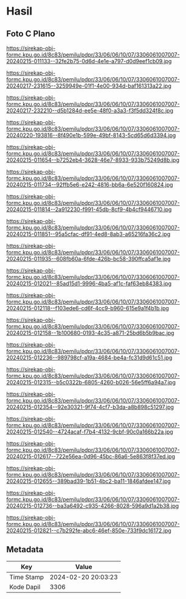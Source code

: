 # Hasil

## Foto C Plano

https://sirekap-obj-formc.kpu.go.id/8c83/pemilu/pdpr/33/06/06/10/07/3306061007007-20240215-011133--32fe2b75-0d6d-4e1e-a797-d0d9eef1cb09.jpg

https://sirekap-obj-formc.kpu.go.id/8c83/pemilu/pdpr/33/06/06/10/07/3306061007007-20240217-231615--3259949e-01f1-4e00-934d-baf161313a22.jpg

https://sirekap-obj-formc.kpu.go.id/8c83/pemilu/pdpr/33/06/06/10/07/3306061007007-20240217-232210--d5b1284d-ee5e-48f0-a3a3-f3f5dd324f8c.jpg

https://sirekap-obj-formc.kpu.go.id/8c83/pemilu/pdpr/33/06/06/10/07/3306061007007-20240220-193816--8f490e1b-599e-49bf-8143-5cd65d6d3394.jpg

https://sirekap-obj-formc.kpu.go.id/8c83/pemilu/pdpr/33/06/06/10/07/3306061007007-20240215-011654--b7252eb4-3628-46e7-8933-933b75249d8b.jpg

https://sirekap-obj-formc.kpu.go.id/8c83/pemilu/pdpr/33/06/06/10/07/3306061007007-20240215-011734--92ffb5e6-e242-4816-bb6a-6e520f160824.jpg

https://sirekap-obj-formc.kpu.go.id/8c83/pemilu/pdpr/33/06/06/10/07/3306061007007-20240215-011814--2a912230-f991-45db-8cf9-4b4cf9446710.jpg

https://sirekap-obj-formc.kpu.go.id/8c83/pemilu/pdpr/33/06/06/10/07/3306061007007-20240215-011851--95a5cfac-df91-4ed8-8ab3-a65216fa36c2.jpg

https://sirekap-obj-formc.kpu.go.id/8c83/pemilu/pdpr/33/06/06/10/07/3306061007007-20240215-011935--608fb60a-6fde-426b-bc58-390ffca5af1e.jpg

https://sirekap-obj-formc.kpu.go.id/8c83/pemilu/pdpr/33/06/06/10/07/3306061007007-20240215-012021--85ad15d1-9996-4ba5-af1c-faf63eb84383.jpg

https://sirekap-obj-formc.kpu.go.id/8c83/pemilu/pdpr/33/06/06/10/07/3306061007007-20240215-012118--f103ede6-cd6f-4cc9-b960-615e9a1f4b1b.jpg

https://sirekap-obj-formc.kpu.go.id/8c83/pemilu/pdpr/33/06/06/10/07/3306061007007-20240215-012158--1b100680-0193-4c35-a871-25bd6b5b9bac.jpg

https://sirekap-obj-formc.kpu.go.id/8c83/pemilu/pdpr/33/06/06/10/07/3306061007007-20240215-012236--989798cf-a19a-4684-be4a-fc31d9d61c51.jpg

https://sirekap-obj-formc.kpu.go.id/8c83/pemilu/pdpr/33/06/06/10/07/3306061007007-20240215-012315--b5c0322b-6805-4260-b026-56e5ff6a94a7.jpg

https://sirekap-obj-formc.kpu.go.id/8c83/pemilu/pdpr/33/06/06/10/07/3306061007007-20240215-012354--92e30321-9f74-4cf7-b3da-a8b898c51297.jpg

https://sirekap-obj-formc.kpu.go.id/8c83/pemilu/pdpr/33/06/06/10/07/3306061007007-20240215-012540--4724acaf-f7b4-4132-9cbf-90c0a166b22a.jpg

https://sirekap-obj-formc.kpu.go.id/8c83/pemilu/pdpr/33/06/06/10/07/3306061007007-20240215-012617--722e56ea-0d96-45bc-86a6-5e863f8f37ed.jpg

https://sirekap-obj-formc.kpu.go.id/8c83/pemilu/pdpr/33/06/06/10/07/3306061007007-20240215-012655--389bad39-1b51-4bc2-ba11-1846afdee147.jpg

https://sirekap-obj-formc.kpu.go.id/8c83/pemilu/pdpr/33/06/06/10/07/3306061007007-20240215-012736--ba3a6492-c935-4266-8028-596a9d1a2b38.jpg

https://sirekap-obj-formc.kpu.go.id/8c83/pemilu/pdpr/33/06/06/10/07/3306061007007-20240215-012821--c7b292fe-abc6-46ef-850e-733f9dc16172.jpg


## Metadata

| Key        | Value               |
| ---------- | ------------------- |
| Time Stamp | 2024-02-20 20:03:23 |
| Kode Dapil | 3306                |



